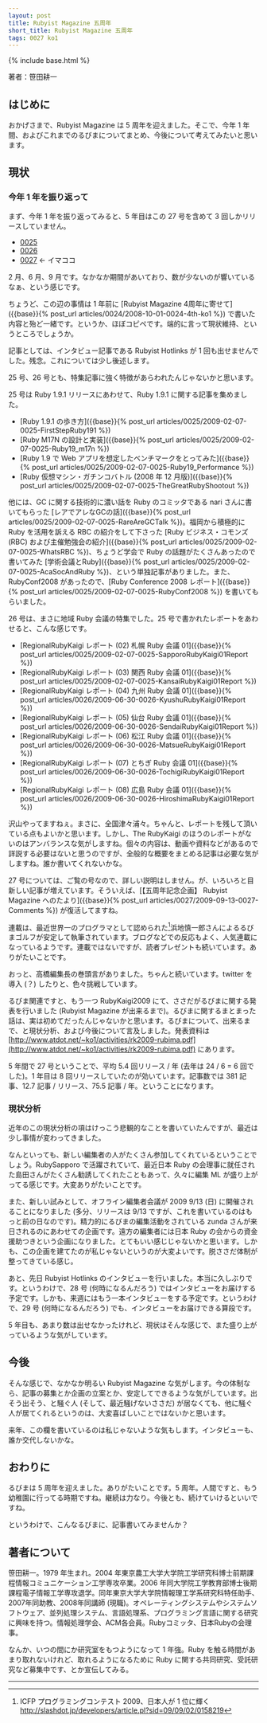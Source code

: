 ```yaml
---
layout: post
title: Rubyist Magazine 五周年
short_title: Rubyist Magazine 五周年
tags: 0027 ko1
---
```

{% include base.html %}


著者：笹田耕一

## はじめに

おかげさまで、Rubyist Magazine は 5 周年を迎えました。そこで、今年 1 年間、およびこれまでのるびまについてまとめ、今後について考えてみたいと思います。

## 現状

### 今年 1 年を振り返って

まず、今年 1 年を振り返ってみると、5 年目はこの 27 号を含めて 3 回しかリリースしていません。

* [0025](0025)
* [0026](0026)
* [0027](0027) &lt;- イマココ


2 月、6 月、9 月です。なかなか期間があいており、数が少ないのが響いているなぁ、という感じです。

ちょうど、この辺の事情は 1 年前に [Rubyist Magazine 4周年に寄せて]({{base}}{% post_url articles/0024/2008-10-01-0024-4th-ko1 %}) で書いた内容と殆ど一緒です。というか、ほぼコピペです。端的に言って現状維持、というところでしょうか。

記事としては、インタビュー記事である Rubyist Hotlinks が 1 回も出せませんでした。残念。これについては少し後述します。

25 号、26 号とも、特集記事に強く特徴があらわれたんじゃないかと思います。

25 号は Ruby 1.9.1 リリースにあわせて、Ruby 1.9.1 に関する記事を集めました。

* [Ruby 1.9.1 の歩き方]({{base}}{% post_url articles/0025/2009-02-07-0025-FirstStepRuby191 %})
* [Ruby M17N の設計と実装]({{base}}{% post_url articles/0025/2009-02-07-0025-Ruby19_m17n %})
* [Ruby 1.9 で Web アプリを想定したベンチマークをとってみた]({{base}}{% post_url articles/0025/2009-02-07-0025-Ruby19_Performance %})
* [Ruby 仮想マシン・ガチンコバトル (2008 年 12 月版)]({{base}}{% post_url articles/0025/2009-02-07-0025-TheGreatRubyShootout %})


他には、GC に関する技術的に濃い話を Ruby のコミッタである nari さんに書いてもらった [レアでアレなGCの話]({{base}}{% post_url articles/0025/2009-02-07-0025-RareAreGCTalk %})。福岡から積極的に Ruby を活用を訴える RBC の紹介をして下さった [Ruby ビジネス・コモンズ(RBC) および主催勉強会の紹介]({{base}}{% post_url articles/0025/2009-02-07-0025-WhatsRBC %})、ちょうど学会で Ruby の話題がたくさんあったので書いてみた [学術会議とRuby]({{base}}{% post_url articles/0025/2009-02-07-0025-AcaSocAndRuby %})、という単独記事がありました。また、RubyConf2008 があったので、[Ruby Conference 2008 レポート]({{base}}{% post_url articles/0025/2009-02-07-0025-RubyConf2008 %}) を書いてもらいました。

26 号は、まさに地域 Ruby 会議の特集でした。25 号で書かれたレポートをあわせると、こんな感じです。

* [RegionalRubyKaigi レポート (02) 札幌 Ruby 会議 01]({{base}}{% post_url articles/0025/2009-02-07-0025-SapporoRubyKaigi01Report %})
* [RegionalRubyKaigi レポート (03) 関西 Ruby 会議 01]({{base}}{% post_url articles/0025/2009-02-07-0025-KansaiRubyKaigi01Report %})
* [RegionalRubyKaigi レポート (04) 九州 Ruby 会議 01]({{base}}{% post_url articles/0026/2009-06-30-0026-KyushuRubyKaigi01Report %})
* [RegionalRubyKaigi レポート (05) 仙台 Ruby 会議 01]({{base}}{% post_url articles/0026/2009-06-30-0026-SendaiRubyKaigi01Report %})
* [RegionalRubyKaigi レポート (06) 松江 Ruby 会議 01]({{base}}{% post_url articles/0026/2009-06-30-0026-MatsueRubyKaigi01Report %})
* [RegionalRubyKaigi レポート (07) とちぎ Ruby 会議 01]({{base}}{% post_url articles/0026/2009-06-30-0026-TochigiRubyKaigi01Report %})
* [RegionalRubyKaigi レポート (08) 広島 Ruby 会議 01]({{base}}{% post_url articles/0026/2009-06-30-0026-HiroshimaRubyKaigi01Report %})


沢山やってますねぇ。まさに、全国津々浦々。ちゃんと、レポートを残して頂いている点もよいかと思います。しかし、The RubyKaigi のほうのレポートがないのはアンバランスな気がしますね。個々の内容は、動画や資料などがあるので詳説する必要はないと思うのですが、全般的な概要をまとめる記事は必要な気がしますね。誰か書いてくれないかな。

27 号については、ご覧の号なので、詳しい説明はしません。が、いろいろと目新しい記事が増えています。そういえば、[【五周年記念企画】 Rubyist Magazine へのたより]({{base}}{% post_url articles/0027/2009-09-13-0027-Comments %}) が復活してますね。

連載は、最近世界一のプログラマとして認められた[^1]浜地慎一郎さんによるるびまゴルフが安定して執筆されています。ブログなどでの反応もよく、人気連載になっているようです。連載ではないですが、読者プレゼントも続いています。ありがたいことです。

おっと、高橋編集長の巻頭言がありました。ちゃんと続いています。twitter を導入 (？) したりと、色々挑戦しています。

るびま関連ですと、もう一つ RubyKaigi2009 にて、ささだがるびまに関する発表を行いました (Rubyist Magazine が出来るまで)。るびまに関するまとまった話は、実は初めてだったんじゃないかと思います。るびまについて、出来るまで、と現状分析、および今後について言及しました。発表資料は [http://www.atdot.net/~ko1/activities/rk2009-rubima.pdf](http://www.atdot.net/~ko1/activities/rk2009-rubima.pdf) にあります。

5 年間で 27 号ということで、平均 5.4 回リリース / 年 (去年は 24 / 6 = 6 回でした)。1 年目は 8 回リリースしていたのが効いています。記事数では 381 記事、12.7 記事 / リリース、75.5 記事 / 年。ということになります。

### 現状分析

近年のこの現状分析の項はけっこう悲観的なことを書いていたんですが、最近は少し事情が変わってきました。

なんといっても、新しい編集者の人がたくさん参加してくれているということでしょう。RubySapporo で活躍されていて、最近日本 Ruby の会理事に就任された島田さんがたくさん勧誘してくれたこともあって、久々に編集 ML が盛り上がってる感じです。大変ありがたいことです。

また、新しい試みとして、オフライン編集者会議が 2009 9/13 (日) に開催されることになりました (多分、リリースは 9/13 ですが、これを書いているのはもっと前の日なのです)。精力的にるびまの編集活動をされている zunda さんが来日されるのにあわせての企画です。遠方の編集者には日本 Ruby の会からの資金援助つきという企画になりました。とてもいい感じじゃないかと思います。しかも、この企画を建てたのが私じゃないというのが大変よいです。脱ささだ体制が整ってきている感じ。

あと、先日 Rubyist Hotlinks のインタビューを行いました。本当に久しぶりです。というわけで、28 号 (何時になるんだろう) ではインタビューをお届けする予定です。しかも、来週にはもう一本インタビューをする予定です。というわけで、29 号 (何時になるんだろう) でも、インタビューをお届けできる算段です。

5 年目も、あまり数は出せなかったけれど、現状はそんな感じで、また盛り上がっているような気がしています。

## 今後

そんな感じで、なかなか明るい Rubyist Magazine な気がします。今の体制なら、記事の募集とか企画の立案とか、安定してできるような気がしています。出そう出そう、と騒ぐ人 (そして、最近騒げないささだ) が居なくても、他に騒ぐ人が居てくれるというのは、大変喜ばしいことではないかと思います。

来年、この欄を書いているのは私じゃないような気もします。インタビューも、誰か交代しないかな。

## おわりに

るびまは 5 周年を迎えました。ありがたいことです。5 周年。人間ですと、もう幼稚園に行ってる時期ですね。継続は力なり。今後とも、続けていけるといいですね。

というわけで、こんなるびまに、記事書いてみませんか？

## 著者について

笹田耕一。1979 年生まれ。2004 年東京農工大学大学院工学研究科博士前期課程情報コミュニケーション工学専攻卒業。2006 年同大学院工学教育部博士後期課程電子情報工学専攻退学。同年東京大学大学院情報理工学系研究科特任助手、2007年同助教、2008年同講師 (現職)。オペレーティングシステムやシステムソフトウェア、並列処理システム、言語処理系、プログラミング言語に関する研究に興味を持つ。情報処理学会、ACM各会員。Rubyコミッタ、日本Rubyの会理事。

なんか、いつの間にか研究室をもつようになって 1 年強。Ruby を触る時間があまり取れないけれど、取れるようになるために Ruby に関する共同研究、受託研究など募集中です、とか宣伝してみる。

----

[^1]: ICFP プログラミングコンテスト 2009、日本人が 1 位に輝く http://slashdot.jp/developers/article.pl?sid=09/09/02/0158219
